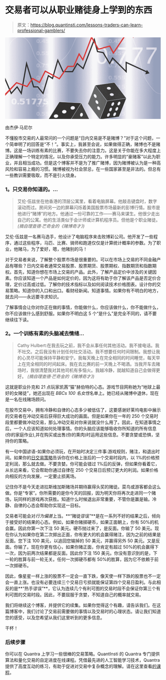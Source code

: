 # 交易者可以从职业赌徒身上学到的东西

> 原文：<https://blog.quantinsti.com/lessons-traders-can-learn-professional-gamblers/>

![Lessons Traders Can Learn From Professional Gamblers](img/4deb6e8c457e960b8e3f14f01aae186b.png)

由杰伊·马尼尔

不懂股市交易的人最常问的一个问题是“日内交易是不是赌博？”对于这个问题，一个简单明了的回答是“不！”。事实上，我甚至会说，如果做得正确，赌博也不是赌博。这是一场训练有素的比赛，不要失去你的注意力。这是关于你能在多大程度上正确理解一个特定的情况，以及你承受压力的能力。许多明显的“豪赌客”以此为职业，并且相当成功。但是这个博客并不是为了推广赌博，因为赌博被认为是一种高风险和容易上瘾的习惯。赌博被视为社会禁忌，在一些国家甚至是非法的。但总有一些教训需要吸取，而不是引火烧身。

### **1。只交易你知道的。…**

> 艾伦·伍兹坐在他香港的顶层公寓里，看着电脑屏幕。他敲击键盘时，数字滚动而过。房间另一边的屏幕闪烁着美国股票市场最新的彭博行情。股市是他进行“赌博”的地方。他通过一份可靠的工作——赛马来谋生。他很少走出自己的公寓。他的生活类似于会计师或计算机程序员。但他是个职业赌徒。 *(摘自理查德·芒奇金的《赌博奇才》)*

艾伦·伍兹是一名赛马选手，他设计了电脑程序来击败博彩公司。他开发了一些程序，通过这些程序，马匹、比赛、骑师和跑道仅仅是计算统计概率的参数。为了职业，他赌马，为了爱好，嗯，他赌别的马！

对于交易者来说，了解整个股票市场是很重要的。可以在市场上交易的不同金融产品有哪些？日内交易者通常交易股票、股票期货、股票期权、指数期货和指数期权。首先，知道你想在市场上交易的产品。此外，了解产品定价中涉及的关键因素。你应该知道一个产品是如何定价的，因为这将有助于你了解该产品是否定价合理，定价过高或过低。了解你的技术指标以及如何阅读技术价格图表。设计你的交易策略。知道你的入口和出口。看财经新闻。知道事情。如果你有不明白的地方，就去问——永远要寻求知识。

了解事情会让你对你正在做的事情，你能做什么，你应该做什么，你不能做什么，你不应该做什么感到舒服。如果你不明白这 5 个“是什么”是完全不同的，请不要继续往下读。

### **2。一个训练有素的头脑减去情绪…**

> Cathy Hulbert:在我去玩之前，我不会从事任何其他活动。我不接电话。我不社交。之后我没有计划任何社交活动。我不想要任何时间限制。我想让我的心灵尽可能保持平静和安宁。我每天晚上在完全相同的时间睡觉，每天早上在完全相同的时间起床。我在去比赛的前一天晚上不喝酒。当我开车去赌场时，我很清楚我对其他司机有多恼火。我越冷静，就越知道自己会做得更好。 *(摘自理查德·芒奇金的《赌博奇才》)*

这就是职业扑克和 21 点玩家凯茜“猫”赫伯特的心态。游戏节目网称她为“地球上最好的女赌徒”，她还出现在 *BBCs 100 名女性*名单上。她已经从赌博中退休，现在是一名在线赌场顾问。

在股市交易中，拥有冷静和自律的心态多少被低估了，这要感谢好莱坞电影中展示的交易者在冲动交易后获得巨大成功的画面。但是如果你在一年的 250 个交易时段里都要做冲动交易，那么冲动交易对你来说就没什么用了。因此，在知道事情之后，一个人应该知道如何处理事情。你的头脑应该能够吸收你所知道的所有信息(你的家庭作业),并在购买或出售(你的熏肉)时运用这些信息。不要贪婪或恐惧，坚持你的策略。

有一句中国谚语-如果你必须玩，在开始时决定三件事:游戏规则，赌注，和退出时间。如果你的[日交易策略](https://quantra.quantinsti.com/course/day-trading-strategies)告诉你在价格上涨后的一个交易时段内，以 1%的价格预定利润，那么就去做。不要贪婪。你可能会错过 1%后的反弹，但如果你看着它，从长远来看，它会帮助你通过自律在 250 个交易日后预订更大的利润。如果价格向相反的方向发展，一定要止损离场。

记住你不是今天走进拉斯维加斯赌场并期待赢得头奖的赌徒。菜鸟或游客都会这么做。你是“专家”。你所需要的是你今天的回报，因为明天你将再次走进同一个赌场，玩同样的游戏再次获胜。知道什么时候退出非常重要，不管你是赢是输。冷静、自律的心态会帮助你实现这一目标。

交易者可能会对*行为偏差*上当。**“赌徒谬误”**是在一系列不好的结果之后，倾向于接受好的结果的心态。例如，如果你赌掷硬币，如果正面朝上，你有 50%的机会赢。因此你第一次下注 50 美元。硬币抛过来了，是反面。你输了 50 美元。现在你认为如果你在第二次掷出正面，你有更大的机会赢得赌注，因为之前的结果是反面。您下注 100 美元，以追回您输掉的 50 美元，并赢得另外 50 美元。又是反面。你输了。现在你更有信心，如果你赌正面，你肯定有超过 50%的机会赢得下一次，因为前两次结果都是反面。因此你下注 150 美元。你没有意识到的是，下一轮的胜算与前一轮无关。任何一次掷硬币都有 50%的胜算，因为它不依赖于前一次掷硬币。

因此，像星星一样上涨的股票不一定会一直下跌，像天使一样下跌的股票也不一定会一直上涨。也没有必要连续三个交易日亏损就能保证第四个交易日盈利。与此相反的是**“热手谬误”**，它认为连续几个有利可图的交易时段不会保证你第三个有利可图的交易时段。因此，不要屈服于贪婪，不知道自己的概率就交易。

我们将继续这个博客，并提供它的续集。如果你觉得这个有趣，请告诉我们。在这篇博客中，我们讨论了交易前需要做的事情以及交易时的心理状态。请让我们知道您的感受，以及您希望从我们这里听到的更多信息。

干杯！

### 后续步骤

你可以在 Quantra 上学习一些很棒的交易策略。QuantInsti 的 Quantra 专门提供算法和量化交易的自定进度在线课程。凭借最先进的人工智能学习技术，Quantra 提供了高度互动的练习，有助于促进对交易中复杂概念的理解。请在这里查看[的课程](https://quantra.quantinsti.com/courses?utm_source=qiblog&utm_medium=referral)。
